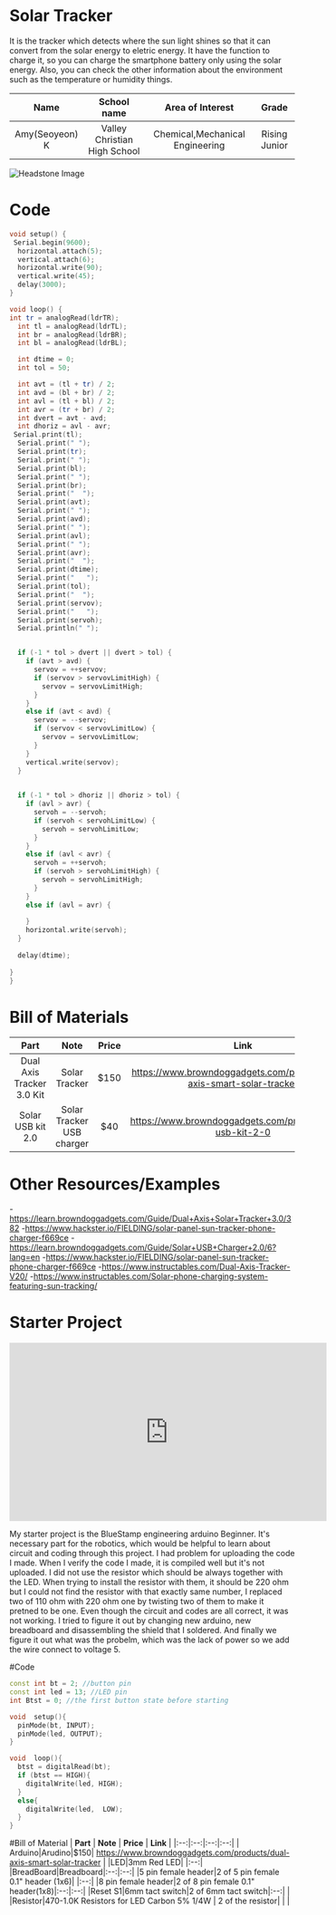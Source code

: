 # Solar Tracker
It is the tracker which detects where the sun light shines so that it can convert from the solar energy to eletric energy. It have the function to charge it, so you can charge the smartphone battery only using the solar energy. Also, you can check the other information about the environment such as the temperature or humidity things. 

<!---This description should draw the reader in and make them interested in what you've built. You can include what the biggest challenges, takeaways, and triumphs from completing the project were.-->


|Name| School name| **Area of Interest** | Grade |
|:--:|:--:|:--:|:--:|
| Amy(Seoyeon) K | Valley Christian High School | Chemical,Mechanical Engineering | Rising Junior

<!---**Replace the BlueStamp logo below with an image of yourself and your completed project. Follow the guide [here](https://tomcam.github.io/least-github-pages/adding-images-github-pages-site.html) if you need help.** -->

![Headstone Image](logo.svg)
  
<!---# Final Milestone

**Don't forget to replace the text below with the embedding for your milestone video. Go to Youtube, click Share -> Embed, and copy and paste the code to replace what's below.**

<iframe width="560" height="315" src="https://www.youtube.com/embed/F7M7imOVGug" title="YouTube video player" frameborder="0" allow="accelerometer; autoplay; clipboard-write; encrypted-media; gyroscope; picture-in-picture; web-share" allowfullscreen></iframe>

For your final milestone, explain the outcome of your project. Key details to include are:
- What you've accomplished since your previous milestone
- What your biggest challenges and triumphs were at BSE
- A summary of key topics you learned about
- What you hope to learn in the future after everything you've learned at BSE



# Second Milestone

**Don't forget to replace the text below with the embedding for your milestone video. Go to Youtube, click Share -> Embed, and copy and paste the code to replace what's below.**

<iframe width="560" height="315" src="https://www.youtube.com/embed/y3VAmNlER5Y" title="YouTube video player" frameborder="0" allow="accelerometer; autoplay; clipboard-write; encrypted-media; gyroscope; picture-in-picture; web-share" allowfullscreen></iframe>

For your second milestone, explain what you've worked on since your previous milestone. You can highlight:
- Technical details of what you've accomplished and how they contribute to the final goal
- What has been surprising about the project so far
- Previous challenges you faced that you overcame
- What needs to be completed before your final milestone 

# First Milestone

**Don't forget to replace the text below with the embedding for your milestone video. Go to Youtube, click Share -> Embed, and copy and paste the code to replace what's below.**

<iframe width="560" height="315" src="https://www.youtube.com/embed/LpYfZG2CoQc?si=ZzSDz-nx_dfO3KKn" title="YouTube video player" frameborder="0" allow="accelerometer; autoplay; clipboard-write; encrypted-media; gyroscope; picture-in-picture; web-share" referrerpolicy="strict-origin-when-cross-origin" allowfullscreen></iframe>


The goal in my first milestone is to finish assembling the solar tracker and adapt the code to control the solar tracker. 4 of the LDR sensors which are top right, top left, bottom right, and bottom left detect the light. On the code, servo on the top and the other servo on the bottom move using the calculation of the value of 4 LDR sensors. For the vertical servo which is on the top, when the difference of the average top and average of bottom is over 50 which is tolerance on the code, it should be moving on the direction where the value is bigger among the average of top and average of bottom. For the horizontal servo which is on the bottom, it works in the same way as the vertical servo. There are many challenges and some of them are solved and unsolved. First of all, even though the code was compiled well, the servo is not moving at all and it made the wierd sound but I solved it by replacing it with the new one without any noisy sound. However, there is another problem with the servo again. The servo on the bottom doesn't have any problem but the servo on the top is moving to only one direction. It supposed to be moving to another direction depending on the value of LDR sensor. I treid to make servo anlge LimitHigh higher from 120 to 180 and it moves in another direction but not fully. I tried the another statement to set the angle of the servo using "map()" so it rotates fully but it comes back again. I disassembled it to analyze the problem but the servo doesn't move at all while the value of servo anlge is printed on the Serial monitor. I still cannot figure out what's the problem. The last challenge is the value of tolerance changing sudeenly on the code. The tolerance value should be always 50 as the constant value but it's chaning suddenly.
I will fix the problem in the servo so that it can rotate depending on the sensor and combine the solar usb to the solar tracker to add the function to charge the phone after assembling the solar usb. Maybe it would require printed 3D design for solar tracker to hold the solar usb box by itself.



# Schematics 
Here's where you'll put images of your schematics. [Tinkercad](https://www.tinkercad.com/blog/official-guide-to-tinkercad-circuits) and [Fritzing](https://fritzing.org/learning/) are both great resoruces to create professional schematic diagrams, though BSE recommends Tinkercad becuase it can be done easily and for free in the browser. 
-->
# Code
<!---Here's where you'll put your code. The syntax below places it into a block of code. Follow the guide [here]([url](https://www.markdownguide.org/extended-syntax/)) to learn how to customize it to your project needs. -->

```c++
void setup() {
 Serial.begin(9600);
  horizontal.attach(5);
  vertical.attach(6);
  horizontal.write(90);
  vertical.write(45);
  delay(3000);
}

void loop() {
int tr = analogRead(ldrTR); 
  int tl = analogRead(ldrTL); 
  int br = analogRead(ldrBR); 
  int bl = analogRead(ldrBL); 

  int dtime = 0; 
  int tol = 50;

  int avt = (tl + tr) / 2; 
  int avd = (bl + br) / 2; 
  int avl = (tl + bl) / 2; 
  int avr = (tr + br) / 2; 
  int dvert = avt - avd;  
  int dhoriz = avl - avr;
 Serial.print(tl);
  Serial.print(" ");
  Serial.print(tr);
  Serial.print(" ");
  Serial.print(bl);
  Serial.print(" ");
  Serial.print(br);
  Serial.print("  ");
  Serial.print(avt);
  Serial.print(" ");
  Serial.print(avd);
  Serial.print(" ");
  Serial.print(avl);
  Serial.print(" ");
  Serial.print(avr);
  Serial.print("  ");
  Serial.print(dtime);
  Serial.print("   ");
  Serial.print(tol);
  Serial.print("  ");
  Serial.print(servov);
  Serial.print("   ");
  Serial.print(servoh);
  Serial.println(" ");


  if (-1 * tol > dvert || dvert > tol) {
    if (avt > avd) {
      servov = ++servov;
      if (servov > servovLimitHigh) {
        servov = servovLimitHigh;
      }
    }
    else if (avt < avd) {
      servov = --servov;
      if (servov < servovLimitLow) {
        servov = servovLimitLow;
      }
    }
    vertical.write(servov);
  }

 
  if (-1 * tol > dhoriz || dhoriz > tol) {
    if (avl > avr) {
      servoh = --servoh;
      if (servoh < servohLimitLow) {
        servoh = servohLimitLow;
      }
    }
    else if (avl < avr) {
      servoh = ++servoh;
      if (servoh > servohLimitHigh) {
        servoh = servohLimitHigh;
      }
    }
    else if (avl = avr) {
    
    }
    horizontal.write(servoh);
  }
  
  delay(dtime);
  
}
}
```

# Bill of Materials
<!---([url](https://www.markdownguide.org/extended-syntax/)) to learn how to customize this to your project needs. -->

| **Part** | **Note** | **Price** | **Link** |
|:--:|:--:|:--:|:--:|
| Dual Axis Tracker 3.0 Kit |Solar Tracker|$150| https://www.browndoggadgets.com/products/dual-axis-smart-solar-tracker | 
|Solar USB kit 2.0|Solar Tracker USB charger|$40|https://www.browndoggadgets.com/products/solar-usb-kit-2-0|

# Other Resources/Examples
<!---One of the best parts about Github is that you can view how other people set up their own work. Here are some past BSE portfolios that are awesome examples. You can view how they set up their portfolio, and you can view their index.md files to understand how they implemented different portfolio components.-->
-https://learn.browndoggadgets.com/Guide/Dual+Axis+Solar+Tracker+3.0/382
-https://www.hackster.io/FIELDING/solar-panel-sun-tracker-phone-charger-f669ce
-https://learn.browndoggadgets.com/Guide/Solar+USB+Charger+2.0/6?lang=en
-https://www.hackster.io/FIELDING/solar-panel-sun-tracker-phone-charger-f669ce
-https://www.instructables.com/Dual-Axis-Tracker-V20/
-https://www.instructables.com/Solar-phone-charging-system-featuring-sun-tracking/
<!---   [Example 3](https://arneshkumar.github.io/arneshbluestamp/) -->
# Starter Project
 <iframe width="560" height="315" src="https://youtu.be/LpYfZG2CoQc?si=Ga2jpFTxIxN872-R" title="YouTube video player" frameborder="0" allow="accelerometer; autoplay; clipboard-write; encrypted-media; gyroscope; picture-in-picture; web-share" allowfullscreen></iframe>

  My starter project is the BlueStamp engineering arduino Beginner. It's necessary part for the robotics, which would be helpful to learn about circuit and coding through this project.
  I had problem for uploading the code I made. When I verify the code I made, it is compiled well but it's not uploaded. I did not use the resistor which should be always together with the LED. When trying to install the resistor with them, it should be 220 ohm but I could not find the resistor with that exactly same number, I replaced two of 110 ohm with 220 ohm one by twisting two of them to make it pretned to be one. Even though the circuit and codes are all correct, it was not working. I tried to figure it out by changing new arduino, new breadboard and disassembling the shield that I soldered. And finally we figure it out what was the probelm, which was the lack of power so we add the wire connect to voltage 5.

#Code
```c++
const int bt = 2; //button pin
const int led = 13; //LED pin
int Btst = 0; //the first button state before starting

void  setup(){
  pinMode(bt, INPUT);
  pinMode(led, OUTPUT);
}

void  loop(){
  btst = digitalRead(bt);
  if (btst == HIGH){
    digitalWrite(led, HIGH);
  } 
  else{
    digitalWrite(led,  LOW);
  }
}
```
#Bill of Material
| **Part** | **Note** | **Price** | **Link** |
|:--:|:--:|:--:|:--:|
| Arduino|Arudino|$150| https://www.browndoggadgets.com/products/dual-axis-smart-solar-tracker |
|LED|3mm Red LED| |:--:|
|BreadBoard|Breadboard|:--:|:--:|
|5 pin female header|2 of 5 pin female 0.1" header (1x6)|   |:--:|
|8 pin female header|2 of 8 pin female 0.1" header(1x8)|:--:|:--:|
|Reset S1|6mm tact switch|2 of 6mm tact switch|:--:|  |
|Resistor|470-1.0K Resistors for LED Carbon 5% 1/4W | 2 of the resistor| | |

<!---To watch the BSE tutorial on how to create a portfolio, click here. -->

